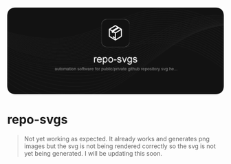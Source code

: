 ![repo-svgs](https://raw.githubusercontent.com/binary-blazer/repo-svgs/main/out/repo-svgs/image.svg)

# repo-svgs

> Not yet working as expected. It already works and generates png images but the svg is not being rendered correctly so the svg is not yet being generated. I will be updating this soon.
